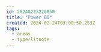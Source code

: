 ```yaml
---
id: 20240223220050
title: "Power BI"
created: 2024-02-24T03:00:50.253Z
tags:
  - areas
  - type/litnote
---
```


